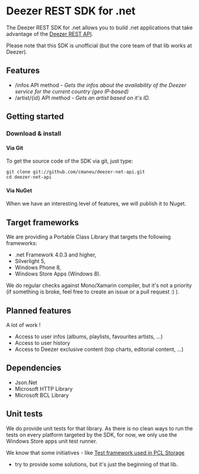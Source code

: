 # Deezer REST SDK for .net

The Deezer REST SDK for .net allows you to build .net applications that take advantage of 
the [Deezer REST API](http://developers.deezer.com/api).

Please note that this SDK is unofficial (but the core team of that lib works at Deezer).

## Features

- /infos API method - *Gets the infos about the availability of the Deezer service for the current country (geo IP-based)*
- /artist/{id} API method - *Gets an artist based on it's ID.*

## Getting started

### Download & install

#### Via Git

To get the source code of the SDK via git, just type: 

	git clone git://github.com/cmaneu/deezer-net-api.git
	cd deezer-net-api

#### Via NuGet

When we have an interesting level of features, we will publish it to Nuget.

## Target frameworks

We are providing a Portable Class Library that targets the following frameworks: 

- .net Framework 4.0.3 and higher, 
- Silverlight 5, 
- Windows Phone 8, 
- Windows Store Apps (Windows 8).

We do regular checks against Mono/Xamarin compiler, but it's not a priority (if something is broke, 
feel free to create an issue or a pull request :) ).

## Planned features

A lot of work !

- Access to user infos (albums, playlists, favourites artists, ...)
- Access to user history
- Access to Deezer exclusive content (top charts, editorial content, ...)

## Dependencies

- Json.Net
- Microsoft HTTP Library
- Microsoft BCL Library

## Unit tests

We do provide unit tests for that library. As there is no clean ways to run the tests on every platform 
targeted by the SDK, for now, we only use the Windows Store apps unit test runner.

We know that some initiatives - like [Test framework used in PCL Storage](http://pclstorage.codeplex.com/) 
- try to provide some solutions, but it's just the beginning of that lib.
